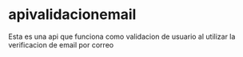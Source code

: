 # apivalidacionemail


Esta es una api que funciona como validacion de usuario al utilizar la verificacion de email por correo